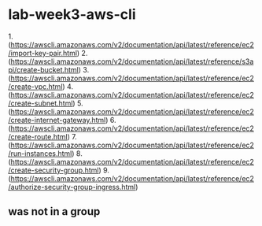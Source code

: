 # lab-week3-aws-cli
1.(https://awscli.amazonaws.com/v2/documentation/api/latest/reference/ec2/import-key-pair.html)
2.(https://awscli.amazonaws.com/v2/documentation/api/latest/reference/s3api/create-bucket.html)
3.(https://awscli.amazonaws.com/v2/documentation/api/latest/reference/ec2/create-vpc.html)
4.(https://awscli.amazonaws.com/v2/documentation/api/latest/reference/ec2/create-subnet.html)
5.(https://awscli.amazonaws.com/v2/documentation/api/latest/reference/ec2/create-internet-gateway.html)
6.(https://awscli.amazonaws.com/v2/documentation/api/latest/reference/ec2/create-route.html)
7.(https://awscli.amazonaws.com/v2/documentation/api/latest/reference/ec2/run-instances.html)
8.(https://awscli.amazonaws.com/v2/documentation/api/latest/reference/ec2/create-security-group.html)
9.(https://awscli.amazonaws.com/v2/documentation/api/latest/reference/ec2/authorize-security-group-ingress.html)

## was not in a  group 



